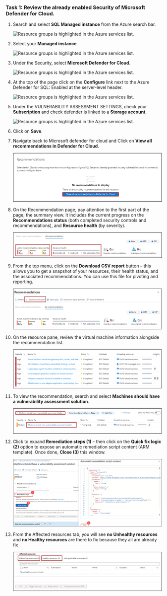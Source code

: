 ### Task 1: Review the already enabled Security of Microsoft Defender for Cloud.

1. Search and select **SQL Managed instance** from the Azure search bar.
    
    ![Resource groups is highlighted in the Azure services list.](media/1.26.png "Azure services")

1. Select your **Managed instance**.

    ![Resource groups is highlighted in the Azure services list.](media/1.27.png "Azure services")
    
1. Under the Security, select **Microsoft Defender for Cloud**.
    
    ![Resource groups is highlighted in the Azure services list.](media/1.28.png "Azure services")
    
1. At the top of the page click on the **Configure** link next to the Azure Defender for SQL: Enabled at the server-level header.

    ![Resource groups is highlighted in the Azure services list.](media/1.30.png "Azure services")
        
1. Under the VULNERABILITY ASSESSMENT SETTINGS, check your **Subscription** and check defender is linked to a **Storage account**.

    ![Resource groups is highlighted in the Azure services list.](media/1.29.png "Azure services")
    
1. Click on **Save**.
    
1. Navigate back to Microsoft defender for cloud and Click on **View all recommendations in Defender for Cloud**.

    ![Resource groups is highlighted in the Azure services list.](media/1.86.png "Azure services")


1. On the Recommendation page, pay attention to the first part of the page; the summary view. It includes the current progress on the **Recommendations status** (both completed security controls and recommendations), and **Resource health** (by severity).

    ![Resource groups is highlighted in the Azure services list.](media/1.87.png "Azure services")

1. From the top menu, click on the **Download CSV report** button – this allows you to get a snapshot of your resources, their health status, and the associated            recommendations. You can use this file for pivoting and reporting.

    ![Resource groups is highlighted in the Azure services list.](media/1.88.png "Azure services")
    
1. On the resource pane, review the virtual machine information alongside the recommendation list.

    ![Resource groups is highlighted in the Azure services list.](media/1.92.png "Azure services")
    
1. To view the recommendation, search and select **Machines should have a vulnerability assessment solution**.

    ![Resource groups is highlighted in the Azure services list.](media/1.89.png "Azure services")
    
    
1. Click to expand **Remediation steps (1)** – then click on the **Quick fix logic (2)** option to expose an automatic remediation script content (ARM template). Once    done, **Close (3)** this window. 

    ![Resource groups is highlighted in the Azure services list.](media/1.90.png "Azure services")
    
1. From the Affected resources tab, you will see **no Unhealthy resources** and **no Healthy resources** are there to fix because they all are already fix

    ![Resource groups is highlighted in the Azure services list.](media/1.91.png "Azure services")
